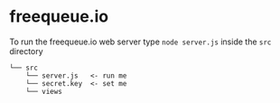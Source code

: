 # freequeue.io
To run the freequeue.io web server type `node server.js` inside the `src` directory<br>
```
└── src
    └── server.js   <- run me
    └── secret.key  <- set me
    └── views
```
